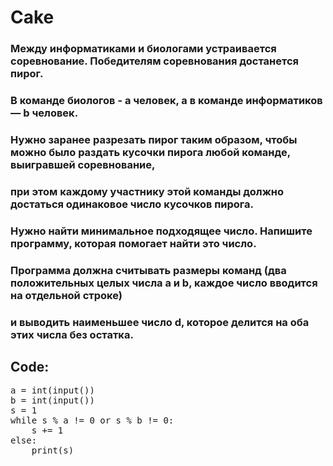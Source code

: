 # Cake

### Между информатиками и биологами устраивается соревнование. Победителям соревнования достанется пирог.
### В команде биологов - a человек, а в команде информатиков — b человек.
### Нужно заранее разрезать пирог таким образом, чтобы можно было раздать кусочки пирога любой команде, выигравшей соревнование,
### при этом каждому участнику этой команды должно достаться одинаковое число кусочков пирога.
### Нужно найти минимальное подходящее число. Напишите программу, которая помогает найти это число.
### Программа должна считывать размеры команд (два положительных целых числа a и b, каждое число вводится на отдельной строке)
### и выводить наименьшее число d, которое делится на оба этих числа без остатка.

## Code:

<pre>
a = int(input())
b = int(input())
s = 1
while s % a != 0 or s % b != 0:
    s += 1
else:
    print(s)
